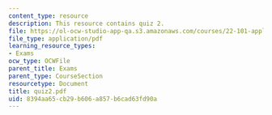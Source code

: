 ```yaml
---
content_type: resource
description: This resource contains quiz 2.
file: https://ol-ocw-studio-app-qa.s3.amazonaws.com/courses/22-101-applied-nuclear-physics-fall-2006/8394aa65cb29b606a857b6cad63fd90a_quiz2.pdf
file_type: application/pdf
learning_resource_types:
- Exams
ocw_type: OCWFile
parent_title: Exams
parent_type: CourseSection
resourcetype: Document
title: quiz2.pdf
uid: 8394aa65-cb29-b606-a857-b6cad63fd90a
---
```

